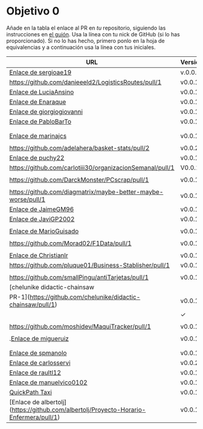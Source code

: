# Objetivo 0

Añade en la tabla el enlace al PR en *tu* repositorio, siguiendo las
instrucciones en [el guión](http://jj.github.io/IV/documentos/proyecto/0.Repositorio). Usa
la línea con tu nick de GitHub (si lo has proporcionado). Si no lo has hecho,
primero ponlo en la hoja de equivalencias y a continuación usa la línea con tus
iniciales.

| URL                                        | Versión | Alcanzado |
|--------------------------------------------|---------|-----------|
| [Enlace de sergioae19](https://github.com/sergioae19/CalendarioSemanal/pull/1)|v.0.0.2 | |
| https://github.com/danieeeld2/LogisticsRoutes/pull/1 | v0.0.1 |✓ |
| [Enlace de LuciaAnsino](https://github.com/LuciaAnsino/CompraOnline/pull/1) | v0.0.1 | ✓ |
| [Enlace de Enaraque](https://github.com/Enaraque/bus_stadistics/pull/1) | v0.0.1 | ✓ |
| [Enlace de giorgiogiovanni](https://github.com/giorgiogiovanni/sh-car-analizer/pull/1) | v0.0.1 | |
| [Enlace de PabloBarTo](https://github.com/PabloBarTo/Empresa/pull/1) | v0.0.1 | ✓ |
| <!-- Enlace de danibarranqueroo --> | | |
| <!-- Enlace de Amadocm --> | | |
| [Enlace de marinajcs](https://github.com/marinajcs/asignacionTareas/pull/1) | v0.0.1 |✓ |
| <!-- Enlace de C V C --> | | |
| https://github.com/adelahera/basket-stats/pull/2 | v0.0.2 |✓ |
| [Enlace de puchy22](https://github.com/puchy22/nutri-app/pull/1) | v0.0.1 | ✓  |
| https://github.com/carlotiii30/organizacionSemanal/pull/1 | V0.0.1 |✓ |
| <!-- Enlace de sergioffdez --> | | |
| https://github.com/DarckMonster/PCscrap/pull/1 | v0.0.1 | |
| <!-- Enlace de F A D --> | | |
| https://github.com/diagmatrix/maybe-better-maybe-worse/pull/1 | v0.0.1 |✓ |
| [Enlace de JaimeGM96](https://github.com/JaimeGM96/GestorTareas/pull/1) | v0.0.1 | |
|[Enlace de JaviGP2002](https://github.com/javigp2002/LazyFood/pull/1)|v0.0.1 | ✓ |
| <!-- Enlace de shvtwp --> | | |
| [Enlace de MarioGuisado](https://github.com/MarioGuisado/StudyTogether/pull/1) | v0.0.1 | ✓ |
| <!-- Enlace de J P S --> | | |
| https://github.com/Morad02/F1Data/pull/1 | v0.0.1 |✓ |
| <!-- Enlace de albertolj --> | | |
| [Enlace de Christianlr](https://github.com/Christianlr/MIWeather/pull/1) | v0.0.1 | ✓ |
| https://github.com/pluque01/Business-Stablisher/pull/1 | v0.0.1 | ✓ |
| <!-- Enlace de josemponce --> | | |
| https://github.com/smallPingu/antiTarjetas/pull/1 | v0.0.1 | |
| [chelunike didactic-chainsaw
|PR-1](https://github.com/chelunike/didactic-chainsaw/pull/1) | v0.0.1
|| ✓ |
| <!-- Enlace de M M M --> | | |
| https://github.com/moshidev/MaquiTracker/pull/1 | v0.0.1 | ✓ |
| <!-- Enlace de R L O E --> | | |
| .[Enlace de migueruiz](https://github.com/migueruiz/Automatricula/pull/1)| v0.0.1 | ✓ |
| <!-- Enlace de Javito198 --> | | |
| <!-- Enlace de S P A --> | | |
| [Enlace de spmanolo](https://github.com/spmanolo/calidad-aire/pull/3) | v0.0.1 | ✓ |
| [Enlace de carlosservi](https://github.com/carlosservi/Asistente_Ruta_Camioneros/pull/1) |v0.0.2| ✓ |
| [Enlace de raultl12](https://github.com/raultl12/TeamFinder/pull/1) | v0.0.1 | ✓ |
| [Enlace de manuelvico0102](https://github.com/manuelvico0102/easySelect/pull/1) | v0.0.1 |✓ |
| [QuickPath Taxi](https://github.com/johnwaves/quickpath-taxi/pull/3)| v0.0.1 |✓ |
| [Enlace de albertolj] (https://github.com/albertolj/Proyecto-Horario-Enfermera/pull/1)| v0.0.1 | |
